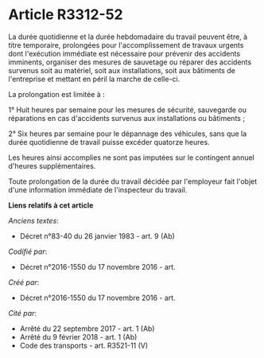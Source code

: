 # Article R3312-52

La durée quotidienne et la durée hebdomadaire du travail peuvent être, à titre temporaire, prolongées pour l'accomplissement
de travaux urgents dont l'exécution immédiate est nécessaire pour prévenir des accidents imminents, organiser des mesures de
sauvetage ou réparer des accidents survenus soit au matériel, soit aux installations, soit aux bâtiments de l'entreprise et
mettant en péril la marche de celle-ci.

La prolongation est limitée à :

1° Huit heures par semaine pour les mesures de sécurité, sauvegarde ou réparations en cas d'accidents survenus aux
installations ou bâtiments ;

2° Six heures par semaine pour le dépannage des véhicules, sans que la durée quotidienne de travail puisse excéder quatorze
heures.

Les heures ainsi accomplies ne sont pas imputées sur le contingent annuel d'heures supplémentaires.

Toute prolongation de la durée du travail décidée par l'employeur fait l'objet d'une information immédiate de l'inspecteur du
travail.

**Liens relatifs à cet article**

_Anciens textes_:

  - Décret n°83-40 du 26 janvier 1983 - art. 9 (Ab)

_Codifié par_:

  - Décret n°2016-1550 du 17 novembre 2016 - art.

_Créé par_:

  - Décret n°2016-1550 du 17 novembre 2016 - art.

_Cité par_:

  - Arrêté du 22 septembre 2017 - art. 1 (Ab)
  - Arrêté du 9 février 2018 - art. 1 (Ab)
  - Code des transports - art. R3521-11 (V)
